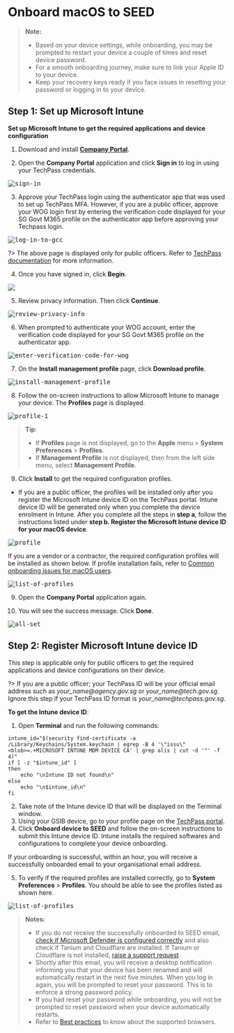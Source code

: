 # Onboard macOS to SEED

> **Note:**
>- Based on your device settings, while onboarding, you may be prompted to restart your device a couple of times and reset device password.
>- For a smooth onboarding journey, make sure to link your Apple ID to your device.
>- Keep your recovery keys ready if you face issues in resetting your password or logging in to your device.


## Step 1: Set up Microsoft Intune

 **Set up Microsoft Intune to get the required applications and device configuration**


  1. Download and install [**Company Portal**](https://go.microsoft.com/fwlink/?linkid=853070).

  2. Open the **Company Portal** application and click **Sign in** to log in using your TechPass credentials.

  <kbd>![sign-in](../images/onboarding-for-macos/sign-in.png)</kbd>

  3. Approve your TechPass login using the authenticator app that was used to set up TechPass MFA. However, if you are a public officer, approve your WOG login first by entering the verification code displayed for your SG Govt M365 profile on the authenticator app before approving your Techpass login.

  <kbd>![log-in-to-gcc](../images/onboarding-for-macos/log-in-to-gcc.png)</kbd>

  ?> The above page is displayed only for public officers. Refer to [TechPass documentation](https://docs.developer.tech.gov.sg/docs/techpass-user-guide/#/) for more information.

  4. Once you have signed in, click **Begin**.

  <kbd>![](../images/onboarding-for-macos/begin.png)</kbd>

  5. Review privacy information. Then click **Continue**.

  <kbd>![review-privacy-info](../images/onboarding-for-macos/review-privacy-info-blurred.png)</kbd>

  6. When prompted to authenticate your WOG account, enter the verification code displayed for your SG Govt M365 profile on the authenticator app.

  <kbd>![enter-verification-code-for-wog](../images/onboarding-for-macos/second-prompt-for-ver-code.png)</kbd>

  7. On the **Install management profile** page, click **Download profile**.

  <kbd>![install-management-profile](../images/onboarding-for-macos/install-management-profile.png)</kbd>

  8. Follow the on-screen instructions to allow Microsoft Intune to manage your device. The **Profiles** page is displayed.

  <kbd>![profile-1](../images/onboarding-for-macos/profile-1.png)</kbd>

  >**Tip**:
   >- If **Profiles** page is not displayed, go to the **Apple** menu > **System Preferences** > **Profiles**.
   >- If **Management Profile** is not displayed, then from the left side menu, select **Management Profile**.

  9. Click **Install** to get the required configuration profiles.

  - If you are a public officer, the profiles will be installed only after you register the Microsoft Intune device ID on the TechPass portal. Intune device ID will be generated only when you complete the device enrolment in Intune. After you complete all the steps in **step a**, follow the instructions listed under **step b. Register the Microsoft Intune device ID for your macOS device**.

  <kbd>![profile](../images/onboarding-for-macos/profile-2.png)</kbd>

  If you are a vendor or a contractor, the required configuration profiles will be installed as shown below. If profile installation fails, refer to [Common onboarding issues for macOS users](faqs/common-issues-while-onboarding).

  <kbd>![list-of-profiles](../images/onboarding-for-macos/list-of-profiles.png)</kbd>

  9. Open the **Company Portal** application again.

  10. You will see the success message. Click **Done**.

  <kbd>![all-set](../images/onboarding-for-macos/all-set-2.png)</kbd>



## Step 2: Register Microsoft Intune device ID

This step is applicable only for public officers to get the required applications and device configurations on their device.

?> If you are a public officer; your TechPass ID will be your official email address such as *your_name<span>@</span>agency.gov.sg* or *your_name<span>@</span>tech.gov.sg*. Ignore this step if your TechPass ID format is *your_name<span>@</span>techpass.gov.sg*.

**To get the Intune device ID**:

1. Open **Terminal** and run the following commands:

```
intune_id="$(security find-certificate -a /Library/Keychains/System.keychain | egrep -B 4 '\"issu\"<blob>=.+MICROSOFT INTUNE MDM DEVICE CA' | grep alis | cut -d '"' -f 4)"
if [ -z "$intune_id" ]
then
    echo "\nIntune ID not found\n"
else
    echo "\n$intune_id\n"
fi
```
2. Take note of the Intune device ID that will be displayed on the Terminal window.
3. Using your GSIB device, go to your profile page on the [TechPass portal](https://portal.techpass.gov.sg/secure/account/profile).
4. Click **Onboard device to SEED** and follow the on-screen instructions to submit this Intune device ID. Intune installs the required softwares and configurations to complete your device onboarding.

If your onboarding is successful, within an hour, you will receive a successfully onboarded email to  your organisational email address.

5. To verify if the required profiles are installed correctly, go to **System Preferences** > **Profiles**. You should be able to see the profiles listed as shown here.

<kbd>![list-of-profiles](../images/onboarding-for-macos/list-of-profiles.png)</kbd>


>**Notes:**
>- If you do not receive the successfully onboarded to SEED email, [check if Microsoft Defender is configured correctly](verify-microsoft-defender-is-configured-correctly-for-your-os) and also check if Tanium and Cloudflare are installed. If Tanium or Cloudflare is not installed, [raise a support request](support-channels).
>- Shortly after this email, you will receive a desktop notification informing you that your device has been renamed and will automatically restart in the next five minutes. When you log in again, you will be prompted to reset your password. This is to enforce a strong password policy.
>- If you had reset your password while onboarding, you will not be prompted to reset password when your device automatically restarts.
>- Refer to [Best practices](additional-resources/best-practices) to know about the supported browsers.
